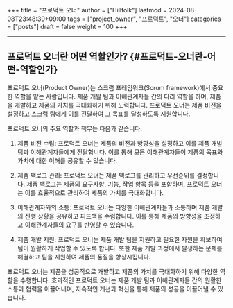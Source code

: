 +++
title = "프로덕트 오너"
author = ["Hillfolk"]
lastmod = 2024-08-08T23:48:39+09:00
tags = ["project_owner", "프로덕트", "오너"]
categories = ["posts"]
draft = false
weight = 100
+++

---


## 프로덕트 오너란 어떤 역할인가? {#프로덕트-오너란-어떤-역할인가}

프로덕트 오너(Product Owner)는 스크럼 프레임워크(Scrum framework)에서 중요한 역할을 맡는 사람입니다. 제품 개발 팀과 이해관계자들 간의 다리 역할을 하며, 제품을 개발하고 제품의 가치를 극대화하기 위해 노력합니다. 프로덕트 오너는 제품 비전을 설정하고 스크럼 팀에게 이를 전달하여 그 목표를 달성하도록 지원합니다.

프로덕트 오너의 주요 역할과 책무는 다음과 같습니다:

1.  제품 비전 수립: 프로덕트 오너는 제품의 비전과 방향성을 설정하고 이를 제품 개발 팀과 이해관계자들에게 전달합니다. 이를 통해 모든 이해관계자들이 제품의 목표와 가치에 대한 이해를 공유할 수 있습니다.

2.  제품 백로그 관리: 프로덕트 오너는 제품 백로그를 관리하고 우선순위를 결정합니다. 제품 백로그는 제품의 요구사항, 기능, 작업 항목 등을 포함하며, 프로덕트 오너는 이를 효율적으로 관리하여 제품의 가치를 극대화합니다.

3.  이해관계자와의 소통: 프로덕트 오너는 다양한 이해관계자들과 소통하며 제품 개발의 진행 상황을 공유하고 피드백을 수렴합니다. 이를 통해 제품의 방향성을 조정하고 이해관계자들의 요구를 반영할 수 있습니다.

4.  제품 개발 지원: 프로덕트 오너는 제품 개발 팀을 지원하고 필요한 자원을 확보하여 팀이 원활하게 작업할 수 있도록 합니다. 또한 제품 개발 과정에서 발생하는 문제를 해결하고 팀을 지원하여 제품의 품질을 향상시킵니다.

프로덕트 오너는 제품을 성공적으로 개발하고 제품의 가치를 극대화하기 위해 다양한 역할을 수행합니다. 효과적인 프로덕트 오너는 제품 개발 팀과 이해관계자들 간의 원활한 소통과 협력을 이끌어내며, 지속적인 개선과 혁신을 통해 제품의 성공을 이끌어낼 수 있습니다.
